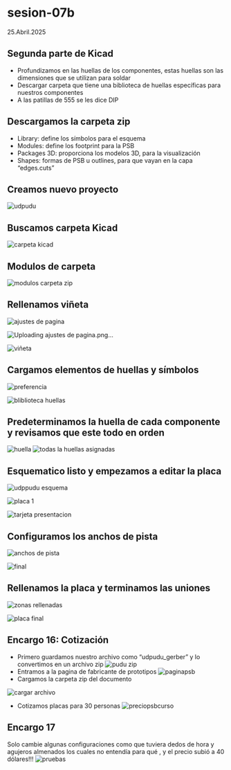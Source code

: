 # sesion-07b

25.Abril.2025

## Segunda parte de Kicad

- Profundizamos en las huellas de los componentes, estas huellas son las dimensiones que se utilizan para soldar
- Descargar carpeta que tiene una biblioteca de huellas específicas para nuestros componentes
- A las patillas de 555 se les dice DIP

## Descargamos la carpeta zip

- Library: define los símbolos para el esquema
- Modules: define los footprint para la PSB
- Packages 3D: proporciona los modelos 3D, para la visualización
- Shapes: formas de PSB u outlines, para que vayan en la capa “edges.cuts”

## Creamos nuevo proyecto

![udpudu](https://github.com/user-attachments/assets/0fb07c78-a577-402d-b2f3-a8a80a122295)

## Buscamos carpeta Kicad

![carpeta kicad](https://github.com/user-attachments/assets/ebf1412d-b808-4c1d-bba5-a4ac9482f97a)

## Modulos de carpeta

![modulos carpeta zip](https://github.com/user-attachments/assets/203a4391-f4b8-4e68-90ea-d82bb0588028)

## Rellenamos viñeta

![ajustes de pagina](https://github.com/user-attachments/assets/f06288c5-9cb7-45f4-91a7-8c7c55020299)

![Uploading ajustes de pagina.png…]()

![viñeta](https://github.com/user-attachments/assets/9b5c9e6b-da18-443c-8fa7-a7a7b13dd467)

## Cargamos elementos de huellas y símbolos

![preferencia](https://github.com/user-attachments/assets/31b7b089-0d9a-45d9-b274-eff0e05bf214)

![bliblioteca huellas](https://github.com/user-attachments/assets/c21013e4-2cd8-4483-a3e7-7ba561586691)

## Predeterminamos la huella de cada componente y revisamos que este todo en orden

![huella](https://github.com/user-attachments/assets/53a575e1-eb95-4a62-87c0-20731c82ffb5)
![todas la huellas asignadas](https://github.com/user-attachments/assets/5f471830-cb49-4785-9d72-2d06e821096b)

## Esquematico listo y empezamos a editar la placa

![udppudu esquema](https://github.com/user-attachments/assets/a1e0d740-db04-4230-83b1-71bb31675563)

![placa 1](https://github.com/user-attachments/assets/94770a53-9c7a-4409-ac5c-bf508ce88066)

![tarjeta presentacion](https://github.com/user-attachments/assets/ca9a5286-0aa0-40b7-a245-5729a98fbe02)

## Configuramos los anchos de pista

![anchos de pista](https://github.com/user-attachments/assets/40d27905-d2ab-4cd9-b726-f8180b879b8e)

![final ](https://github.com/user-attachments/assets/08e1c820-99db-4533-8c10-fa338063727f)

## Rellenamos la placa y terminamos las uniones

 ![zonas rellenadas](https://github.com/user-attachments/assets/f3a26cef-89e2-4c4a-9fbf-6576b4cbc635)

![placa final](https://github.com/user-attachments/assets/b8eb6c98-df60-482d-8768-8fffdf9c0303)

## Encargo 16: Cotización

- Primero guardamos nuestro archivo como “udpudu_gerber” y lo convertimos en un archivo zip
![pudu zip](https://github.com/user-attachments/assets/e1fcb1ca-9776-450d-93c6-608c204bfb5f)
- Entramos a la pagina de fabricante de prototipos
![paginapsb](https://github.com/user-attachments/assets/01a1314c-14f0-4838-8d07-19ac9e212839)
- Cargamos la carpeta zip del documento
  
![cargar archivo](https://github.com/user-attachments/assets/cace3a20-4a9e-4f40-87a3-190b4f34a7e7)

- Cotizamos placas para 30 personas
![preciopsbcurso](https://github.com/user-attachments/assets/bf371398-0757-44b8-b3a0-16e20a5ce131)

## Encargo 17

Solo cambie algunas configuraciones como que tuviera dedos de hora y agujeros almenados los cuales no entendía para qué , y el precio subió a 40 dólares!!!
![pruebas](https://github.com/user-attachments/assets/ea6b1138-7ecc-4a61-b901-5ab3fd6b52e8)
